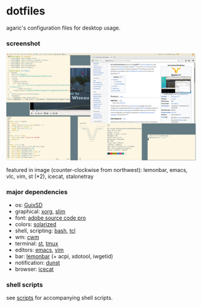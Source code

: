 # dotfiles

agaric's configuration files for desktop usage.

### screenshot

![dotfiles-screenshot](/screenshot.png)

featured in image (counter-clockwise from northwest): lemonbar, emacs, vlc, vim, st (*2), icecat, stalonetray

### major dependencies

- os: [GuixSD](https://www.gnu.org/software/guix/)
- graphical: [xorg](https://www.x.org/), [slim](https://sourceforge.net/projects/slim.berlios/)
- font: [adobe source code pro](https://github.com/adobe-fonts/source-code-pro)
- colors: [solarized](http://ethanschoonover.com/solarized)
- shell, scripting: [bash](https://www.gnu.org/software/bash/), [tcl](https://www.tcl.tk/)
- wm: [cwm](https://github.com/chneukirchen/cwm)
- terminal: [st](https://st.suckless.org/), [tmux](https://github.com/tmux/tmux/wiki)
- editors: [emacs](https://www.gnu.org/software/emacs/), [vim](https://www.vim.org/)
- bar: [lemonbar](https://github.com/LemonBoy/bar) (+ acpi, xdotool, iwgetid)
- notification: [dunst](https://github.com/dunst-project/dunst)
- browser: [icecat](https://www.gnu.org/software/gnuzilla/)

### shell scripts

see [scripts](https://github.com/agarick/scripts) for accompanying shell scripts.
